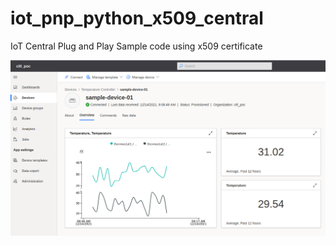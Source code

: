 # iot_pnp_python_x509_central
IoT Central  Plug and Play Sample code using x509 certificate 


  ![IoT Central Screenshot](./images/IotCentralPnpSample)
